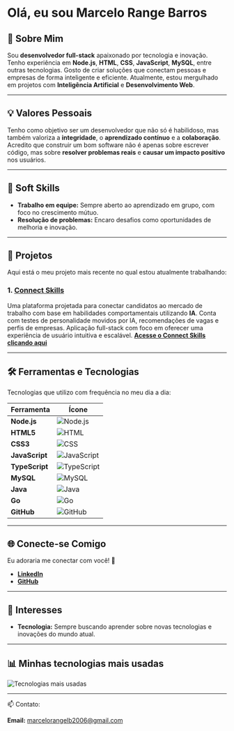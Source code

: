 # Olá, eu sou Marcelo Range Barros 

## 🌱 Sobre Mim
Sou **desenvolvedor full-stack** apaixonado por tecnologia e inovação. Tenho experiência em **Node.js**, **HTML**, **CSS**, **JavaScript**, **MySQL**, entre outras tecnologias. Gosto de criar soluções que conectam pessoas e empresas de forma inteligente e eficiente. Atualmente, estou mergulhado em projetos com **Inteligência Artificial** e **Desenvolvimento Web**.

---

## 💡 **Valores Pessoais**
Tenho como objetivo ser um desenvolvedor que não só é habilidoso, mas também valoriza a **integridade**, o **aprendizado contínuo** e a **colaboração**. Acredito que construir um bom software não é apenas sobre escrever código, mas sobre **resolver problemas reais** e **causar um impacto positivo** nos usuários.

---

## 🌟 **Soft Skills**

- **Trabalho em equipe:** Sempre aberto ao aprendizado em grupo, com foco no crescimento mútuo.
- **Resolução de problemas:** Encaro desafios como oportunidades de melhoria e inovação.

---

## 🚀 **Projetos**

Aqui está o meu projeto mais recente no qual estou atualmente trabalhando:

### 1. **[Connect Skills](https://connectskills.com.br)**
Uma plataforma projetada para conectar candidatos ao mercado de trabalho com base em habilidades comportamentais utilizando **IA**.
Conta com testes de personalidade movidos por IA, recomendações de vagas e perfis de empresas.
Aplicação full-stack com foco em oferecer uma experiência de usuário intuitiva e escalável.
[**Acesse o Connect Skills clicando aqui**](https://connectskills.com.br)

---

## 🛠️ **Ferramentas e Tecnologias**

Tecnologias que utilizo com frequência no meu dia a dia:

| Ferramenta | Ícone |
|------------|-------|
| **Node.js** | ![Node.js](https://img.shields.io/badge/-Node.js-68A063?style=flat&logo=node.js&logoColor=white) |
| **HTML5** | ![HTML](https://img.shields.io/badge/-HTML5-E34F26?style=flat&logo=html5&logoColor=white) |
| **CSS3** | ![CSS](https://img.shields.io/badge/-CSS3-1572B6?style=flat&logo=css3&logoColor=white) |
| **JavaScript** | ![JavaScript](https://img.shields.io/badge/-JavaScript-F7DF1E?style=flat&logo=javascript&logoColor=black) |
| **TypeScript** | ![TypeScript](https://img.shields.io/badge/-TypeScript-3178C6?style=flat&logo=typescript&logoColor=white) |
| **MySQL** | ![MySQL](https://img.shields.io/badge/-MySQL-4479A1?style=flat&logo=mysql&logoColor=white) |
| **Java** | ![Java](https://img.shields.io/badge/-Java-007396?style=flat&logo=java&logoColor=white) |
| **Go** | ![Go](https://img.shields.io/badge/-Go-00ADD8?style=flat&logo=go&logoColor=white) |
| **GitHub** | ![GitHub](https://img.shields.io/badge/-GitHub-181717?style=flat&logo=github&logoColor=white) |

---

## 🌐 **Conecte-se Comigo**

Eu adoraria me conectar com você! 🚀

- **[LinkedIn](https://www.linkedin.com/in/marcelorangebarros/)**
- **[GitHub](https://github.com/Marcelo844)**


---

## 🎯 **Interesses**

- **Tecnologia:** Sempre buscando aprender sobre novas tecnologias e inovações do mundo atual.

---

## 📊 **Minhas tecnologias mais usadas**

![Tecnologias mais usadas](https://github-readme-stats.vercel.app/api/top-langs/?username=Marcelo844&layout=compact&langs_count=10&theme=radical)

---
 📫 Contato:

  **Email:** marcelorangelb2006@gmail.com
